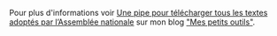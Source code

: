 Pour plus d'informations voir [Une pipe pour télécharger tous les textes adoptés par l’Assemblée nationale](http://liltools.lacherez.info/une-pipe-pour-telecharger-tous-les-textes-adoptes-par-lassemblee-nationale/) sur mon blog ["Mes petits outils"](http://liltools.lacherez.info/).
